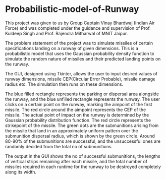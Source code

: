 # Probabilistic-model-of-Runway
This project was given to us by Group Captain Vinay Bhardwaj (Indian Air Force) and was completed under the guidance and supervision of Prof. Kuldeep Singh and Prof. Rajendra Mitharwal of MNIT Jaipur.

The problem statement of the project was to simulate missiles of certain specifications landing on a runway of given dimensions. This is a probabilistic model that uses the Gaussian probability density function to simulate the random nature of missiles and their predicted landing points on the runway.

The GUI, designed using Tkinter, allows the user to input desired values of runway dimensions, missile CEP(Circular Error Probable), missile damage radius etc. The simulation then runs on these dimensions.

The blue filled rectangle represents the parking or dispersal area alongside the runway, and the blue unfilled rectangle represents the runway. The user clicks on a certain point on the runway, marking the aimpoint of the first missile. The red circle around the aimpoint represents the CEP of the missile. The actual point of impact on the runway is determined by the Gaussian probability distribution function. The red circle represents the strikepoint of the missile. The green dots are the submunitions arising from the missile that land in an approximately uniform pattern over the submunition dispersal radius, which is shown by the green circle. Around 80-90% of the submunitions are successful, and the unsuccessful ones are randomly decided from the total no of submunitions.

The output in the GUI shows the no of successful submunitions, the lengths of vertical strips remaining after each missile, and the total number of missiles required in each runtime for the runway to be destroyed completely along its width.


